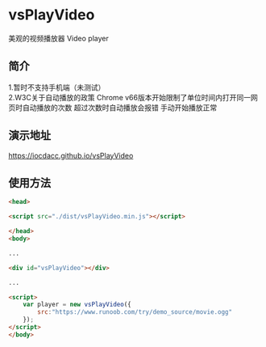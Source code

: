 # vsPlayVideo

美观的视频播放器
Video player

## 简介

1.暂时不支持手机端（未测试）  
2.W3C关于自动播放的政策 Chrome v66版本开始限制了单位时间内打开同一网页时自动播放的次数 超过次数时自动播放会报错 手动开始播放正常

## 演示地址

https://iocdacc.github.io/vsPlayVideo

## 使用方法
```html
<head>

<script src="./dist/vsPlayVideo.min.js"></script>

</head>
<body>

...

<div id="vsPlayVideo"></div>

...

<script>
    var player = new vsPlayVideo({
        src:"https://www.runoob.com/try/demo_source/movie.ogg"
    });
</script>
</body>
```
